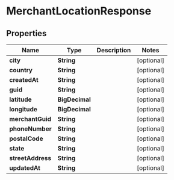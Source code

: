 

# MerchantLocationResponse


## Properties

| Name | Type | Description | Notes |
|------------ | ------------- | ------------- | -------------|
|**city** | **String** |  |  [optional] |
|**country** | **String** |  |  [optional] |
|**createdAt** | **String** |  |  [optional] |
|**guid** | **String** |  |  [optional] |
|**latitude** | **BigDecimal** |  |  [optional] |
|**longitude** | **BigDecimal** |  |  [optional] |
|**merchantGuid** | **String** |  |  [optional] |
|**phoneNumber** | **String** |  |  [optional] |
|**postalCode** | **String** |  |  [optional] |
|**state** | **String** |  |  [optional] |
|**streetAddress** | **String** |  |  [optional] |
|**updatedAt** | **String** |  |  [optional] |



